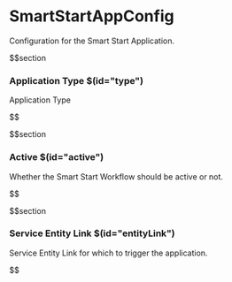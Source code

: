 # SmartStartAppConfig

Configuration for the Smart Start Application.

$$section
### Application Type $(id="type")

Application Type

$$

$$section
### Active $(id="active")

Whether the Smart Start Workflow should be active or not.

$$

$$section
### Service Entity Link $(id="entityLink")

Service Entity Link for which to trigger the application.

$$